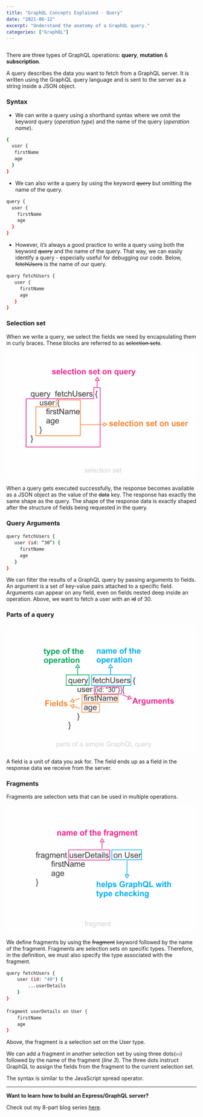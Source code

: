 ```yaml
---
title: "GraphQL Concepts Explained - Query"
date: "2021-06-12"
excerpt: "Understand the anatomy of a GraphQL query."
categories: ["GraphQL"]
---
```


```toc

```

There are three types of GraphQL operations: **query**, **mutation** & **subscription**.

A query describes the data you want to fetch from a GraphQL server. It is written using the GraphQL query language and is sent to the server as a string inside a JSON object.

### Syntax

- We can write a query using a shorthand syntax where we omit the keyword query (_operation type_) and the name of the query (_operation name_).

```sh
{
  user {
   firstName
   age
  }
}
```

- We can also write a query by using the keyword ~~query~~ but omitting the name of the query.

```sh
query {
  user {
    firstName
    age
  }
}
```

- However, it’s always a good practice to write a query using both the keyword ~~query~~ and the name of the query. That way, we can easily identify a query - especially useful for debugging our code. Below, ~~fetchUsers~~ is the name of our query.

```sh
query fetchUsers {
   user {
     firstName
     age
   }
}
```

### Selection set

When we write a query, we select the fields we need by encapsulating them in curly braces. These blocks are referred to as ~~selection sets~~.

![GraphQL selection set](../images/graphql/selectionSet.png)

When a query gets executed successfully, the response becomes available as a JSON object as the value of the ~~data~~ key. The response has exactly the same shape as the query. The shape of the response data is exactly shaped after the structure of fields being requested in the query.

### Query Arguments

```sh {numberLines, 2}
query fetchUsers {
   user (id: “30”) {
     firstName
     age
   }
}
```

We can filter the results of a GraphQL query by passing arguments to fields. An argument is a set of key-value pairs attached to a specific field. Arguments can appear on any field, even on fields nested deep inside an operation. Above, we want to fetch a user with an ~~id~~ of 30.

### Parts of a query

![Anatomy of a GraphQL query](../images/graphql/queryAnatomy.png)

A field is a unit of data you ask for. The field ends up as a field in the response data we receive from the server.

### Fragments

Fragments are selection sets that can be used in multiple operations.

![GraphQL fragment](../images/graphql/fragment.png)

We define fragments by using the ~~fragment~~ keyword followed by the name of the fragment. Fragments are selection sets on specific types. Therefore, in the definition, we must also specify the type associated with the fragment.

```sh {numberLines, 3-3, 7-10}
query fetchUsers {
    user (id: "40") {
        ...userDetails
    }
}

fragment userDetails on User {
    firstName
    age
}
```

Above, the fragment is a selection set on the User type.

We can add a fragment in another selection set by using three dots(~~...~~) followed by the name of the fragment (_line 3_). The three dots instruct GraphQL to assign the fields from the fragment to the current selection set.

The syntax is similar to the JavaScript spread operator.

---

**Want to learn how to build an Express/GraphQL server?**

Check out my 8-part blog series [here](https://hemanta.io/how-to-build-an-express-graphql-server-part-one/).
